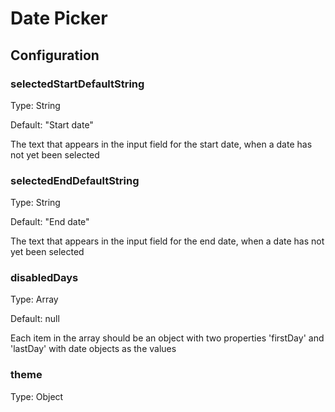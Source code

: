 # Date Picker

## Configuration

### selectedStartDefaultString

Type: String

Default: "Start date"

The text that appears in the input field for the start date, when a date has not yet been selected

### selectedEndDefaultString

Type: String

Default: "End date"

The text that appears in the input field for the end date, when a date has not yet been selected

### disabledDays

Type: Array

Default: null

Each item in the array should be an object with two properties 'firstDay' and 'lastDay' with date objects as the values

### theme

Type: Object

